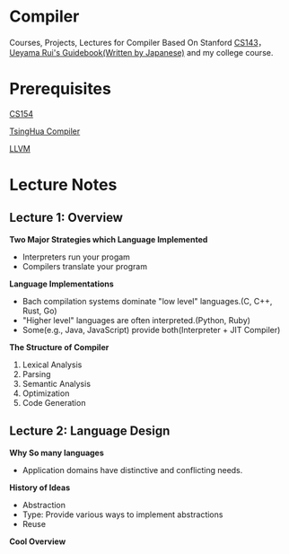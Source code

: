 # Compiler

Courses, Projects, Lectures for Compiler Based On Stanford [CS143](http://web.stanford.edu/class/cs143/)，[Ueyama Rui's Guidebook(Written by Japanese)](https://www.sigbus.info/compilerbook#) and my college course.

# Prerequisites

[CS154](http://infolab.stanford.edu/~ullman/ialc/spr10/spr10.html#LECTURE%20NOTES)

[TsingHua Compiler](https://decaf-lang.github.io/minidecaf-tutorial/)

[LLVM](https://www.cs.cmu.edu/afs/cs.cmu.edu/academic/class/15745-s14/public/lectures/)


# Lecture Notes

## Lecture 1: Overview

**Two Major Strategies which Language Implemented**

- Interpreters run your progam
- Compilers translate your program 

**Language Implementations**

- Bach compilation systems dominate "low level" languages.(C, C++, Rust, Go)
- "Higher level" languages are often interpreted.(Python, Ruby)
- Some(e.g., Java, JavaScript) provide both(Interpreter + JIT Compiler)

**The Structure of Compiler**

1. Lexical Analysis
2. Parsing
3. Semantic Analysis
4. Optimization
5. Code Generation

## Lecture 2: Language Design

**Why So many languages**

- Application domains have distinctive and conflicting needs.

**History of Ideas**

- Abstraction
- Type: Provide various ways to implement abstractions
- Reuse

**Cool Overview**


